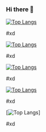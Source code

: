 ### Hi there 👋

[![Top Langs](https://github-readme-stats.vercel.app/api/top-langs/?username=anuraghazra)](https://github.com/anuraghazra/github-readme-stats)

#xd

[![Top Langs](https://github-readme-stats.vercel.app/api/top-langs/?username=anuraghazra)](https://github.com/JorgeKtch/github-readme-stats)

#xd

[![Top Langs](https://github-readme-stats.vercel.app/api/top-langs/?username=JorgeKtch)](https://github.com/anuraghazra/github-readme-stats)

#xd

[![Top Langs](https://github-readme-stats.vercel.app/api/top-langs/?username=JorgeKtch)](https://github.com/JorgeKtch/github-readme-stats)

#xd

[![Top Langs](https://github-readme-stats.vercel.app/api/top-langs/?username=JorgeKtch)]

#xd

<!--
**JorgeKtch/JorgeKtch** is a ✨ _special_ ✨ repository because its `README.md` (this file) appears on your GitHub profile.

Here are some ideas to get you started:

- 🔭 I’m currently working on ...
- 🌱 I’m currently learning ...
- 👯 I’m looking to collaborate on ...
- 🤔 I’m looking for help with ...
- 💬 Ask me about ...
- 📫 How to reach me: ...
- 😄 Pronouns: ...
- ⚡ Fun fact: ...
-->
